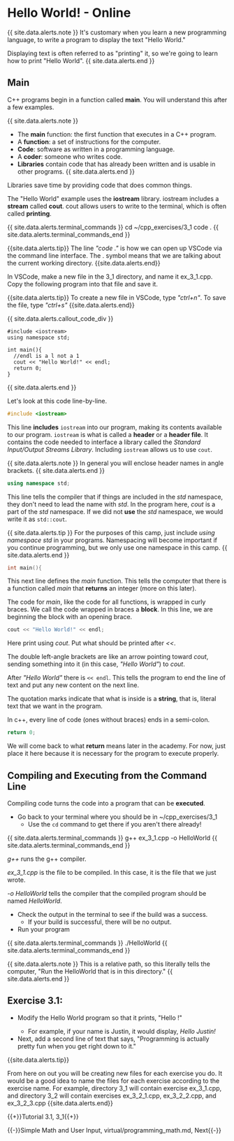 # Hello World! - Online

{{ site.data.alerts.note }}
It's customary when you learn a new programming language, to write a program to display the text "Hello World."

Displaying text is often referred to as "printing" it, so we're going to learn how to print "Hello World".
{{ site.data.alerts.end }}


## Main

C++ programs begin in a function called **main**. You will understand this after a few examples.


{{ site.data.alerts.note }}
- The **main** function: the first function that executes in a C++ program.
- A **function**: a set of instructions for the computer.
- **Code**: software as written in a programming language.
- A **coder**: someone who writes code.
- **Libraries** contain code that has already been written and is usable in other programs.
{{ site.data.alerts.end }}


Libraries save time by providing code that does common things.

The "Hello World" example uses the **iostream** library. iostream includes a **stream** called **cout**. cout allows users to write to the terminal, which is often called **printing**.

{{ site.data.alerts.terminal_commands }}
cd ~/cpp_exercises/3_1
code .
{{ site.data.alerts.terminal_commands_end }}

{{site.data.alerts.tip}}
The line *"code ."* is how we can open up VSCode via the command line interface. The . symbol means that we are talking about the current working directory.
{{site.data.alerts.end}}

In VSCode, make a new file in the 3_1 directory, and name it ex_3_1.cpp. Copy the following program into that file and save it.

{{site.data.alerts.tip}}
To create a new file in VSCode, type *"ctrl+n"*. To save the file, type *"ctrl+s"*
{{site.data.alerts.end}}

{{ site.data.alerts.callout_code_div }}
```
#include <iostream>
using namespace std;

int main(){
  //endl is a l not a 1
  cout << "Hello World!" << endl;
  return 0;
}
```
{{ site.data.alerts.end }}

Let's look at this code line-by-line.

```cpp
#include <iostream>
``` 

This line **includes** `iostream` into our program, making its contents available to our program. `iostream` is what is called a **header** or a **header file**. It contains the code needed to interface a library called the *Standard Input/Output Streams Library*. Including `iostream` allows us to use `cout`.

{{ site.data.alerts.note }}
In general you will enclose header names in angle brackets. 
{{ site.data.alerts.end }}

```cpp
using namespace std;
```

This line tells the compiler that if things are included in the *std* namespace, they don't need to lead the name with *std*. In the program here, *cout* is a part of the *std* namespace. If we did not **use** the *std* namespace, we would write it as `std::cout`.

{{ site.data.alerts.tip }}
For the purposes of this camp, just include *using namespace std* in your programs. Namespacing will become important if you continue programming, but we only use one namespace in this camp.
{{ site.data.alerts.end }}

```cpp
int main(){
```

This next line defines the *main* function. This tells the computer that there is a function called *main* that **returns** an integer (more on this later).

The code for *main*, like the code for all functions, is wrapped in curly braces. We call the code wrapped in braces a **block**. In this line, we are beginning the block with an opening brace.

```cpp
cout << "Hello World!" << endl;
```

Here print using *cout*. Put what should be printed after *<<*.

The double left-angle brackets are like an arrow pointing toward *cout*, sending something into it (in this case, *"Hello World"*) to *cout*.

After *"Hello World"* there is `<< endl`. This tells the program to end the line of text and put any new content on the next line.

The quotation marks indicate that what is inside is a **string**, that is, literal text that we want in the program.

In c++, every line of code (ones without braces) ends in a semi-colon.

```cpp
return 0;
```

We will come back to what **return** means later in the academy. For now, just place it here because it is necessary for the program to execute properly.


## Compiling and Executing from the Command Line

Compiling code turns the code into a program that can be **executed**.

- Go back to your terminal where you should be in ~/cpp_exercises/3_1
  - Use the `cd` command to get there if you aren't there already!

{{ site.data.alerts.terminal_commands }}
g++ ex_3_1.cpp -o HelloWorld
{{ site.data.alerts.terminal_commands_end }}

*g++* runs the g++ compiler.

*ex_3_1.cpp* is the file to be compiled. In this case, it is the file that we just wrote.

*-o HelloWorld* tells the compiler that the compiled program should be named *HelloWorld*.

- Check the output in the terminal to see if the build was a success.
  - If your build is successful, there will be no output.
- Run your program

{{ site.data.alerts.terminal_commands }}
./HelloWorld
{{ site.data.alerts.terminal_commands_end }}


{{ site.data.alerts.note }}
This is a relative path, so this literally tells the computer, "Run the HelloWorld that is in this directory."
{{ site.data.alerts.end }}

## Exercise 3.1:

- Modify the Hello World program so that it prints, "Hello <Your Name>!"
    - For example, if your name is Justin, it would display, *Hello Justin!*
- Next, add a second line of text that says, "Programming is actually pretty fun when you get right down to it."

{{site.data.alerts.tip}}

From here on out you will be creating new files for each exercise you do. It would be a good idea to name the files for each exercise according to the exercise name. For example, directory 3_1 will contain exercise ex_3_1.cpp, and directory 3_2 will contain exercises ex_3_2_1.cpp, ex_3_2_2.cpp, and ex_3_2_3.cpp
{{site.data.alerts.end}}

{{+}}Tutorial 3.1, 3_1{{+}}

{{-}}Simple Math and User Input, virtual/programming_math.md, Next{{-}}
